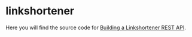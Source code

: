 linkshortener
=============
Here you will find the source code for [Building a Linkshortener REST API](http://www.drissamri.be/?p=219&preview=true).

